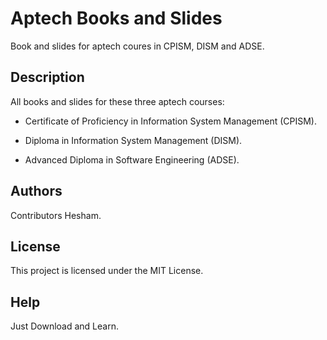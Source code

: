# Aptech Books and Slides

Book and slides for aptech coures in CPISM, DISM and ADSE.

## Description

All books and slides for these three aptech courses:

* Certificate of Proficiency in Information System Management (CPISM).

* Diploma in Information System Management (DISM).

* Advanced Diploma in Software Engineering (ADSE).

## Authors

Contributors Hesham.

## License

This project is licensed under the MIT License.

## Help
Just Download and Learn.
